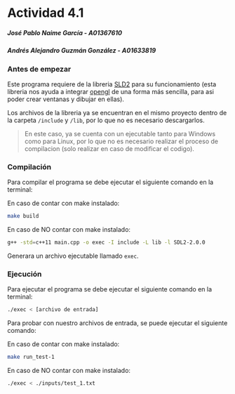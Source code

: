 # Actividad 4.1
##### José Pablo Naime García - A01367610
##### Andrés Alejandro Guzmán González - A01633819
### Antes de empezar
Este programa requiere de la libreria [SLD2](https://www.libsdl.org/) para su funcionamiento (esta libreria nos 
ayuda a integrar [opengl](https://www.opengl.org/) de una 
forma más sencilla, para asi poder crear ventanas y dibujar en ellas).

Los archivos de la libreria ya se encuentran en el mismo proyecto dentro de la carpeta ```/include``` y ```/lib```, 
por lo que no es necesario descargarlos.

> En este caso, ya se cuenta con un ejecutable tanto para Windows como para Linux, por lo que no es necesario 
> realizar el proceso de compilacion (solo realizar en caso de modificar el codigo).

### Compilación
Para compilar el programa se debe ejecutar el siguiente comando en la terminal:

En caso de contar con make instalado:
```bash
make build
```
En caso de NO contar con make instalado:
```bash
g++ -std=c++11 main.cpp -o exec -I include -L lib -l SDL2-2.0.0
```

Generara un archivo ejecutable llamado ```exec```.

### Ejecución
Para ejecutar el programa se debe ejecutar el siguiente comando en la terminal:
```bash
./exec < [archivo de entrada]
```

Para probar con nuestro archivos de entrada, se puede ejecutar el siguiente comando:

En caso de contar con make instalado:
```bash
make run_test-1
```
En caso de NO contar con make instalado:
```bash
./exec < ./inputs/test_1.txt
```



